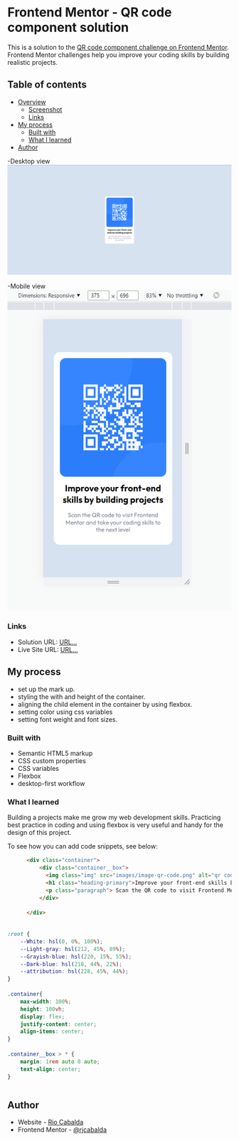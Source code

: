 # Frontend Mentor - QR code component solution

This is a solution to the [QR code component challenge on Frontend Mentor](https://www.frontendmentor.io/challenges/qr-code-component-iux_sIO_H). Frontend Mentor challenges help you improve your coding skills by building realistic projects. 

## Table of contents

- [Overview](#overview)
  - [Screenshot](#screenshot)
  - [Links](#links)
- [My process](#my-process)
  - [Built with](#built-with)
  - [What I learned](#what-i-learned)
- [Author](#author)

 -Desktop view
![](./screenshot_desktop.png) 

 -Mobile view
![](./screenshot_mobile.png) 


### Links

- Solution URL: [URL...](https://rjcabalda.github.io/qr-code-component-main/index.html)
- Live Site URL: [URL...](https://rjcabalda.github.io/qr-code-component-main/index.html)

## My process
- set up the mark up.
- styling the with and height of the container.
- aligning the child element in the container by using flexbox.
- setting color using css variables
- setting font weight and font sizes.

### Built with

- Semantic HTML5 markup
- CSS custom properties
- CSS variables
- Flexbox
- desktop-first workflow

### What I learned

  Building a projects make me grow my web development skills. Practicing best practice in coding and using flexbox is very useful and handy for the design of this project.

To see how you can add code snippets, see below:

```html
      <div class="container">
          <div class="container__box">
            <img class="img" src="images/image-qr-code.png" alt="qr code">
            <h1 class="heading-primary">Improve your front-end skills by building projects</h1>
            <p class="paragraph"> Scan the QR code to visit Frontend Mentor and take your coding skills to the next level</p>
          </div>

      </div>
```
```css

:root {
    --White: hsl(0, 0%, 100%);
    --Light-gray: hsl(212, 45%, 89%);
    --Grayish-blue: hsl(220, 15%, 55%);
    --Dark-blue: hsl(218, 44%, 22%);
    --attribution: hsl(228, 45%, 44%);
}

.container{
    max-width: 100%;
    height: 100vh;
    display: flex;
    justify-content: center;
    align-items: center;
}

.container__box > * {
    margin: 1rem auto 0 auto;
    text-align: center;
}
```
```js

```

## Author

- Website - [Rio Cabalda](https://rjcabalda.github.io/qr-code-component-main/index.html)
- Frontend Mentor - [@rjcabalda](https://www.frontendmentor.io/profile/rjcabalda)




